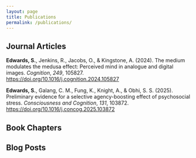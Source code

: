 ```yaml
---
layout: page
title: Publications
permalink: /publications/
---
```


## Journal Articles

**Edwards, S.**, Jenkins, R., Jacobs, O., & Kingstone, A. (2024). The medium modulates the medusa effect: Perceived mind in analogue and digital images. _Cognition_, _249_, 105827. https://doi.org/10.1016/j.cognition.2024.105827

**Edwards, S.**, Galang, C. M., Fung, K., Knight, A., & Obhi, S. S. (2025). Preliminary evidence for a selective agency-boosting effect of psychosocial stress. _Consciousness and Cognition_, _131_, 103872. https://doi.org/10.1016/j.concog.2025.103872 


## Book Chapters



## Blog Posts


